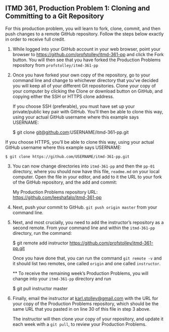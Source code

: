 ## ITMD 361, Production Problem 1: Cloning and Committing to a Git Repository 

For this production problem, you will learn to fork, clone, commit, and then push changes to a
remote GitHub repository. Follow the steps below exactly in order to receive full credit.

1. While logged into your GitHub account in your web browser, point your browser to 
   https://github.com/profstolley/itmd-361-pp and click the Fork button. You will then see
   that you have forked the Production Problems repository from `profstolley/itmd-361-pp`
   
2. Once you have forked your own copy of the repository, go to your command line and change to
   whichever directory that you’ve decided you will keep all of your different Git repositories.
   Clone your copy of your computer by clicking the Clone or download button on GitHub, and copying
   either the SSH or HTTPS clone address.
   
   If you choose SSH (preferable), you must have set up your private/public key pair with GitHub.
   You’ll then be able to clone this way, using your actual GitHub username where this example says
   USERNAME:
   
    $ git clone git@github.com:USERNAME/itmd-361-pp.git
    
  If you choose HTTPS, you’ll be able to clone this way, using your actual GitHub username where
  this example says USERNAME:
  
    $ git clone https://github.com/USERNAME/itmd-361-pp.git
    
3. You can now change directories into `itmd-361-pp` and then the `pp-01` directory, where you 
   should now have this file, `readme.md` on your local computer. Open the file in your editor,
   and add to it the URL to your fork of the GitHub repository, and the add and commit:
   
   My Production Problems repository URL: https://github.com/leeshafalo/itmd-361-pp

4. Next, push your commit to GitHub. `git push origin master` from your command line.

5. Next, and most crucially, you need to add the instructor’s repository as a second remote.
   From your command line and within the `itmd-361-pp` directory, run the command:
   
    $ git remote add instructor https://github.com/profstolley/itmd-361-pp.git
     
   Once you have done that, you can run the command `git remote -v` and it should list two remotes,
   one called `origin` and one called `instructor`.
   
   ** To receive the remaining week’s Production Problems, you will change into your `itmd-361-pp`
   directory and run
   
    $ git pull instructor master
    
6. Finally, email the instructor at karl.stolley@gmail.com with the URL for your copy of the
   Production Problems repository, which should be the same URL that you pasted in on line 30 of 
   this file in step 3 above.
   
   The instructor will then clone your copy of your repository, and update it each week with a
   `git pull`, to review your Production Problems.
